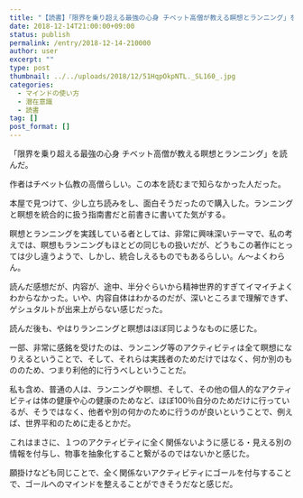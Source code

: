 ```yaml
---
title: "【読書】「限界を乗り超える最強の心身 チベット高僧が教える瞑想とランニング」を読んだ"
date: 2018-12-14T21:00:00+09:00
status: publish
permalink: /entry/2018-12-14-210000
author: user
excerpt: ""
type: post
thumbnail: ../../uploads/2018/12/51HqpOkpNTL._SL160_.jpg
categories:
  - マインドの使い方
  - 潜在意識
  - 読書
tag: []
post_format: []
---
```


「限界を乗り超える最強の心身 チベット高僧が教える瞑想とランニング」を読んだ。

作者はチベット仏教の高僧らしい。この本を読むまで知らなかった人だった。

本屋で見つけて、少し立ち読みをし、面白そうだったので購入した。ランニングと瞑想を統合的に扱う指南書だと前書きに書いてた気がする。

瞑想とランニングを実践している者としては、非常に興味深いテーマで、私の考えでは、瞑想もランニングもほとどの同じもの扱いだが、どうもこの著作にとっては少し違うようで、しかし、統合しえるものでもあるらしい。ん〜よくわらん。

読んだ感想だが、内容が、途中、半分ぐらいから精神世界的すぎてイマイチよくわからなかった。いや、内容自体はわかるのだが、深いところまで理解できず、ゲシュタルトが出来上がらない感じだった。

読んだ後も、やはりランニングと瞑想はほぼ同じようなものに感じた。

一部、非常に感銘を受けたのは、ランニング等のアクティビティは全て瞑想になりえるということで、そして、それらは実践者のためだけではなく、何か別のもののため、つまり利他的に行うべしということだ。

私も含め、普通の人は、ランニングや瞑想、そして、その他の個人的なアクティビティは体の健康や心の健康のためなど、ほぼ100％自分のためだけに行っているが、そうではなく、他者や別の何かのために行うのが良いということで、例えば、世界平和のために走るとかだ。

これはまさに、１つのアクティビティに全く関係ないように感じる・見える別の情報を付与し、物事を抽象化すること繋がるのではないかと感じた。

願掛けなども同じことで、全く関係ないアクティビティにゴールを付与することで、ゴールへのマインドを整えることができそうだなと感じだ。
